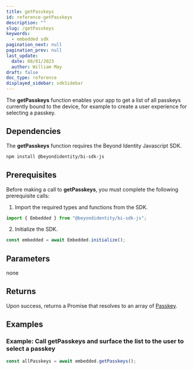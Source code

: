 ```yaml
---
title: getPasskeys
id: reference-getPasskeys
description: ""
slug: /getPasskeys
keywords:
  - embedded sdk
pagination_next: null
pagination_prev: null
last_update:
  date: 08/01/2023
  author: William May
draft: false
doc_type: reference
displayed_sidebar: sdkSidebar
---
```


The **getPasskeys** function enables your app to get a list of all passkeys currently bound to the device, for example to create a user experience for selecting a passkey.

## Dependencies

The **getPasskeys** function requires the Beyond Identity Javascript SDK.

```bash
npm install @beyondidentity/bi-sdk-js
```

## Prerequisites

Before making a call to **getPasskeys**, you must complete the following prerequisite calls:

1. Import the required types and functions from the SDK.

  ```javascript
  import { Embedded } from "@beyondidentity/bi-sdk-js";
  ```

2. Initialize the SDK.

  ```javascript
  const embedded = await Embedded.initialize();
  ```

## Parameters

none

## Returns

Upon success, returns a Promise that resolves to an array of [Passkey](/docs/next/js-reference-passkey-type).

## Examples

### Example: Call getPasskeys and surface the list to the user to select a passkey

```javascript
const allPasskeys = await embedded.getPasskeys();
```
